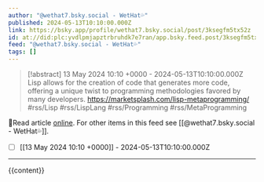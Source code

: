 ```yaml
---
author: "@wethat7․bsky․social - WetHat💦"
published: 2024-05-13T10:10:00.000Z
link: https://bsky.app/profile/wethat7.bsky.social/post/3ksegfm5tx52z
id: at://did:plc:yvdlpmjapztrbruhdk7e7ran/app.bsky.feed.post/3ksegfm5tx52z
feed: "@wethat7․bsky․social - WetHat💦"
tags: []
---
```

> [!abstract] 13 May 2024 10:10 +0000 - 2024-05-13T10:10:00.000Z
> Lisp allows for the creation of code that generates more code, offering a unique twist to programming methodologies favored by many developers. https://marketsplash.com/lisp-metaprogramming/ #rss/Lisp #rss/LispLang #rss/Programming #rss/MetaProgramming

🔗Read article [online](https://bsky.app/profile/wethat7.bsky.social/post/3ksegfm5tx52z). For other items in this feed see [[@wethat7․bsky․social - WetHat💦]].

- [ ] [[13 May 2024 10꞉10 +0000]] - 2024-05-13T10:10:00.000Z
- - -
{{content}}
